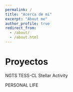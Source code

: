 ```yaml
---
permalink: /
title: "Acerca de mi"
excerpt: "About me"
author_profile: true
redirect_from: 
  - /about/
  - /about.html
---
```


Proyectos
=========

NGTS
TESS-CL
Stellar Activity


PERSONAL LIFE
